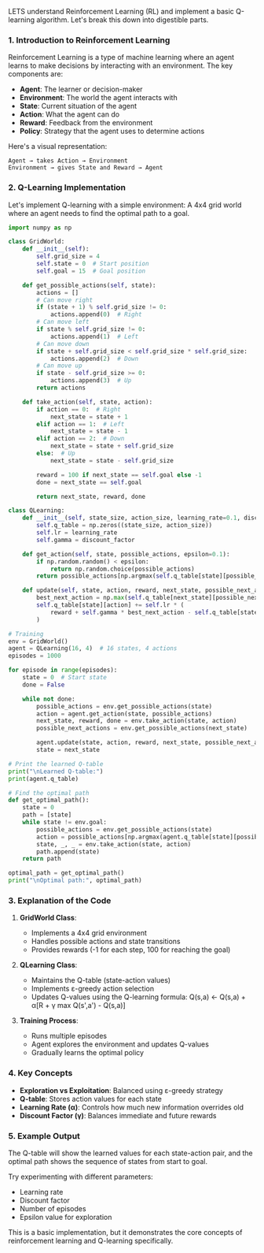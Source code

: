 LETS understand Reinforcement Learning (RL) and implement a basic Q-learning algorithm. Let's break this down into digestible parts.

### 1. Introduction to Reinforcement Learning

Reinforcement Learning is a type of machine learning where an agent learns to make decisions by interacting with an environment. The key components are:

- **Agent**: The learner or decision-maker
- **Environment**: The world the agent interacts with
- **State**: Current situation of the agent
- **Action**: What the agent can do
- **Reward**: Feedback from the environment
- **Policy**: Strategy that the agent uses to determine actions

Here's a visual representation:

```
Agent → takes Action → Environment
Environment → gives State and Reward → Agent
```

### 2. Q-Learning Implementation

Let's implement Q-learning with a simple environment: A 4x4 grid world where an agent needs to find the optimal path to a goal.

```python
import numpy as np

class GridWorld:
    def __init__(self):
        self.grid_size = 4
        self.state = 0  # Start position
        self.goal = 15  # Goal position

    def get_possible_actions(self, state):
        actions = []
        # Can move right
        if (state + 1) % self.grid_size != 0:
            actions.append(0)  # Right
        # Can move left
        if state % self.grid_size != 0:
            actions.append(1)  # Left
        # Can move down
        if state + self.grid_size < self.grid_size * self.grid_size:
            actions.append(2)  # Down
        # Can move up
        if state - self.grid_size >= 0:
            actions.append(3)  # Up
        return actions

    def take_action(self, state, action):
        if action == 0:  # Right
            next_state = state + 1
        elif action == 1:  # Left
            next_state = state - 1
        elif action == 2:  # Down
            next_state = state + self.grid_size
        else:  # Up
            next_state = state - self.grid_size

        reward = 100 if next_state == self.goal else -1
        done = next_state == self.goal

        return next_state, reward, done

class QLearning:
    def __init__(self, state_size, action_size, learning_rate=0.1, discount_factor=0.95):
        self.q_table = np.zeros((state_size, action_size))
        self.lr = learning_rate
        self.gamma = discount_factor

    def get_action(self, state, possible_actions, epsilon=0.1):
        if np.random.random() < epsilon:
            return np.random.choice(possible_actions)
        return possible_actions[np.argmax(self.q_table[state][possible_actions])]

    def update(self, state, action, reward, next_state, possible_next_actions):
        best_next_action = np.max(self.q_table[next_state][possible_next_actions])
        self.q_table[state][action] += self.lr * (
            reward + self.gamma * best_next_action - self.q_table[state][action]
        )

# Training
env = GridWorld()
agent = QLearning(16, 4)  # 16 states, 4 actions
episodes = 1000

for episode in range(episodes):
    state = 0  # Start state
    done = False

    while not done:
        possible_actions = env.get_possible_actions(state)
        action = agent.get_action(state, possible_actions)
        next_state, reward, done = env.take_action(state, action)
        possible_next_actions = env.get_possible_actions(next_state)

        agent.update(state, action, reward, next_state, possible_next_actions)
        state = next_state

# Print the learned Q-table
print("\nLearned Q-table:")
print(agent.q_table)

# Find the optimal path
def get_optimal_path():
    state = 0
    path = [state]
    while state != env.goal:
        possible_actions = env.get_possible_actions(state)
        action = possible_actions[np.argmax(agent.q_table[state][possible_actions])]
        state, _, _ = env.take_action(state, action)
        path.append(state)
    return path

optimal_path = get_optimal_path()
print("\nOptimal path:", optimal_path)
```

### 3. Explanation of the Code

1. **GridWorld Class**:

   - Implements a 4x4 grid environment
   - Handles possible actions and state transitions
   - Provides rewards (-1 for each step, 100 for reaching the goal)

2. **QLearning Class**:

   - Maintains the Q-table (state-action values)
   - Implements ε-greedy action selection
   - Updates Q-values using the Q-learning formula:
     Q(s,a) ← Q(s,a) + α[R + γ max Q(s',a') - Q(s,a)]

3. **Training Process**:
   - Runs multiple episodes
   - Agent explores the environment and updates Q-values
   - Gradually learns the optimal policy

### 4. Key Concepts

- **Exploration vs Exploitation**: Balanced using ε-greedy strategy
- **Q-table**: Stores action values for each state
- **Learning Rate (α)**: Controls how much new information overrides old
- **Discount Factor (γ)**: Balances immediate and future rewards

### 5. Example Output

The Q-table will show the learned values for each state-action pair, and the optimal path shows the sequence of states from start to goal.

Try experimenting with different parameters:

- Learning rate
- Discount factor
- Number of episodes
- Epsilon value for exploration

This is a basic implementation, but it demonstrates the core concepts of reinforcement learning and Q-learning specifically.
